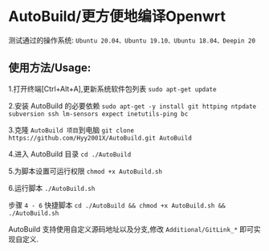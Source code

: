 # AutoBuild/更方便地编译Openwrt

测试通过的操作系统: `Ubuntu 20.04、Ubuntu 19.10、Ubuntu 18.04、Deepin 20`

## 使用方法/Usage: 

1.打开终端[Ctrl+Alt+A],更新系统软件包列表
	`sudo apt-get update`

2.安装 AutoBuild 的必要依赖
	`sudo apt-get -y install git httping ntpdate subversion ssh lm-sensors expect inetutils-ping bc`

3.克隆 `AutoBuild 项目`到电脑
	`git clone https://github.com/Hyy2001X/AutoBuild.git AutoBuild`

4.进入 AutoBuild 目录
	`cd ./AutoBuild`

5.为脚本设置可运行权限
	`chmod +x AutoBuild.sh`

6.运行脚本
	`./AutoBuild.sh`

步骤 `4 - 6` 快捷脚本
	`cd ./AutoBuild && chmod +x AutoBuild.sh && ./AutoBuild.sh`
	
AutoBuild 支持使用自定义源码地址以及分支,修改 `Additional/GitLink_*` 即可实现自定义.
